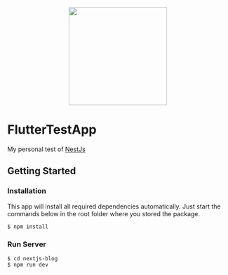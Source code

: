 <div align="center" style="margin-bottom: 30px;">
<img src="https://user-images.githubusercontent.com/35954925/86511942-df5cd500-bdfd-11ea-913d-60e9a5c707a5.png" width="224"/>
</div>

# FlutterTestApp

My personal test of [NestJs](https://nextjs.org)


## Getting Started

### Installation
This app will install all required dependencies automatically. Just start the commands below in the root folder where you stored the package.
```
$ npm install
```

### Run Server
```
$ cd nextjs-blog
$ npm run dev
```
